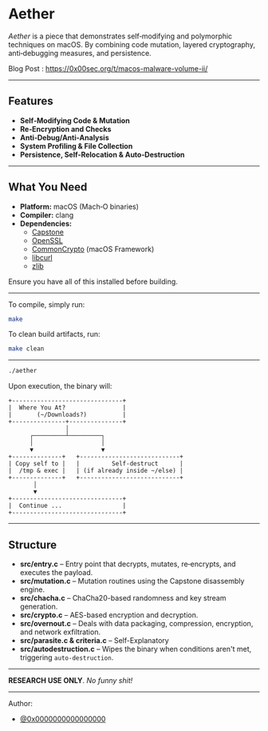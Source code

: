 # Aether

*Aether* is a piece that demonstrates self‑modifying and polymorphic techniques on macOS. By combining code mutation, layered cryptography, anti‑debugging measures, and persistence.

Blog Post : https://0x00sec.org/t/macos-malware-volume-ii/

---

## Features

- **Self‑Modifying Code & Mutation**  
- **Re‑Encryption and Checks**  
- **Anti‑Debug/Anti‑Analysis**  
- **System Profiling & File Collection**  
- **Persistence, Self‑Relocation & Auto‑Destruction**  
---

## What You Need

- **Platform:** macOS (Mach‑O binaries)
- **Compiler:** clang
- **Dependencies:**  
  - [Capstone](https://www.capstone-engine.org/)  
  - [OpenSSL](https://www.openssl.org/)  
  - [CommonCrypto](https://developer.apple.com/documentation/security/common_crypto) (macOS Framework)  
  - [libcurl](https://curl.se/libcurl/)  
  - [zlib](https://www.zlib.net/)

Ensure you have all of this installed before building.

---

To compile, simply run:

```bash
make
```

To clean build artifacts, run:

```bash
make clean
```

---

```bash
./aether
```

Upon execution, the binary will:    
```                        
+-------------------------------+
|  Where You At?                |
|       (~/Downloads?)          |
+---------------+---------------+
                │
      ┌─────────┴─────────┐
      │                   │
      ▼                   ▼
+--------------+   +----------------------------+
| Copy self to |   |         Self-destruct      |
|  /tmp & exec |   | (if already inside ~/else) |
+--------------+   +----------------------------+
       │
       ▼
+-------------------------------+
|  Continue ...                 |
+-------------------------------+
```

---

## Structure

- **src/entry.c** –  Entry point that decrypts, mutates, re‑encrypts, and executes the payload.
- **src/mutation.c** – Mutation routines using the Capstone disassembly engine.
- **src/chacha.c** – ChaCha20-based randomness and key stream generation.
- **src/crypto.c** – AES-based encryption and decryption.
- **src/overnout.c** – Deals with data packaging, compression, encryption, and network exfiltration.
- **src/parasite.c & criteria.c** – Self-Explanatory
- **src/autodestruction.c** – Wipes the binary when conditions aren't met, triggering `auto-destruction`.
---

**RESEARCH USE ONLY**. *No funny shit!*

---

Author: 
- [@0x0000000000000000](https://github.com/0xf00s/)
